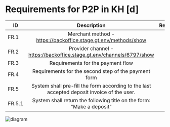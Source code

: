 #  Requirements for P2P in KH [d] 
| **ID** |                                      **Description**                                       | **Reference** |
|--------|:------------------------------------------------------------------------------------------:|---------------|
| FR.1   |               Merchant method - https://backoffice.stage.gt.env/methods/show               |               |
| FR.2   |           Provider channel - https://backoffice.stage.gt.env/channels/6797/show            |               |
| FR.3   |                             Requirements for the payment flow                              |               |
| FR.4   |                    Requirements for the second step of the payment form                    |               |
| FR.5   | System shall pre-fill the form according to the last accepted deposit invoice of the user. |               |
| FR.5.1 |           System shall return the following title on the form: "Make a deposit"            |               |

![diagram](http://www.plantuml.com/plantuml/proxy?cache=no&src=https://raw.githubusercontent.com/ElzaMingazhitdinova/docAsCode/main/drivers/xpay_p2p/md/diagram.puml)





